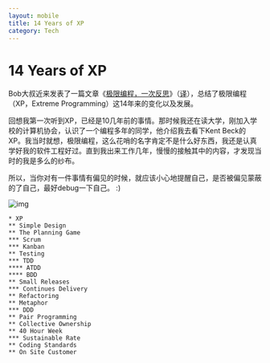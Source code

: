 ```yaml
---
layout: mobile
title: 14 Years of XP
category: Tech
---
```


14 Years of XP
=====================

Bob大叔近来发表了一篇文章《[极限编程，一次反思](http://blog.8thlight.com/uncle-bob/2013/12/10/Thankyou-Kent.html)》（[译](http://www.vaikan.com/extreme-programming-a-reflection/)），总结了极限编程（XP，Extreme Programming）这14年来的变化以及发展。

回想我第一次听到XP，已经是10几年前的事情。那时候我还在读大学，刚加入学校的计算机协会，认识了一个编程多年的同学，他介绍我去看下Kent Beck的XP。我当时就想，极限编程，这么花哨的名字肯定不是什么好东西，我还是认真学好我的软件工程好过。直到我出来工作几年，慢慢的接触其中的内容，才发现当时的我是多么的纱布。

所以，当你对有一件事情有偏见的时候，就应该小心地提醒自己，是否被偏见蒙蔽的了自己，最好debug一下自己。 :)



![img](/img/2014/0629-XP.png)


```
* XP
** Simple Design
** The Planning Game
*** Scrum
*** Kanban
** Testing
*** TDD
**** ATDD
**** BDD
** Small Releases
*** Continues Delivery
** Refactoring
** Metaphor
*** DDD
** Pair Programming
** Collective Ownership
** 40 Hour Week
*** Sustainable Rate
** Coding Standards
** On Site Customer
```
